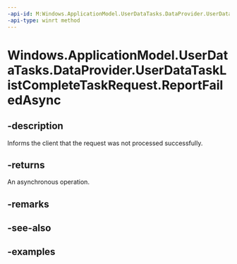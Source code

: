 ```yaml
---
-api-id: M:Windows.ApplicationModel.UserDataTasks.DataProvider.UserDataTaskListCompleteTaskRequest.ReportFailedAsync
-api-type: winrt method
---
```


<!-- Method syntax.
public IAsyncAction UserDataTaskListCompleteTaskRequest.ReportFailedAsync()
-->

# Windows.ApplicationModel.UserDataTasks.DataProvider.UserDataTaskListCompleteTaskRequest.ReportFailedAsync


## -description

Informs the client that the request was not processed successfully.

## -returns

An asynchronous operation.

## -remarks

## -see-also

## -examples

